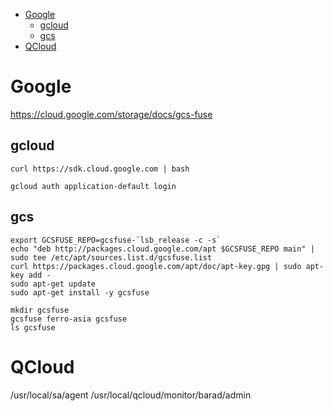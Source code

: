<!-- TOC -->

- [Google](#google)
    - [gcloud](#gcloud)
    - [gcs](#gcs)
- [QCloud](#qcloud)

<!-- /TOC -->

# Google
https://cloud.google.com/storage/docs/gcs-fuse

## gcloud
```
curl https://sdk.cloud.google.com | bash

gcloud auth application-default login
```

## gcs
```
export GCSFUSE_REPO=gcsfuse-`lsb_release -c -s`
echo "deb http://packages.cloud.google.com/apt $GCSFUSE_REPO main" | sudo tee /etc/apt/sources.list.d/gcsfuse.list
curl https://packages.cloud.google.com/apt/doc/apt-key.gpg | sudo apt-key add -
sudo apt-get update
sudo apt-get install -y gcsfuse

mkdir gcsfuse
gcsfuse ferro-asia gcsfuse
ls gcsfuse
```

# QCloud
/usr/local/sa/agent
/usr/local/qcloud/monitor/barad/admin
